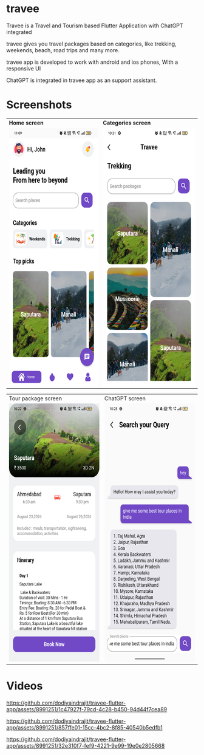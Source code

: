# travee
Travee is a Travel and Tourism based Flutter Application with ChatGPT integrated

travee gives you travel packages based on  categories, like trekking, weekends, beach, road trips and many more.

travee app is developed to work with android and ios phones, With a responsive UI 

ChatGPT is integrated in travee app as an support assistant.



# Screenshots

<table>
  <tr>
    <td><b>Home screen</b></td>
     <td><b>Categories screen</b></td>
  </tr>
  <tr border="1">
    <td><img src="screenshots/travee_1.png" width=320 height=680></td>
    <td><img src="screenshots/travee_2.png" width=320 height=680></td>
  </tr>
 </table>
 
 
 <table>
  <tr>
    <td>Tour package screen</td>
     <td>ChatGPT screen</td>
  </tr>
  <tr>
    <td><img src="screenshots/travee_3.png" width=320 height=680></td>
    <td><img src="screenshots/travee_4.png" width=320 height=680></td>
  </tr>
 </table>



# Videos


https://github.com/dodiyaindrajit/travee-flutter-app/assets/8991251/1c47927f-79cd-4c28-b450-94d44f7cea89




https://github.com/dodiyaindrajit/travee-flutter-app/assets/8991251/857ffe01-15cc-4bc2-8f85-40540b5edfb1




https://github.com/dodiyaindrajit/travee-flutter-app/assets/8991251/32e310f7-fef9-4221-9e99-19e0e2805668



